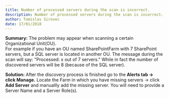 ```yaml
---
title: Number of processed servers during the scan is incorrect.
description: Number of processed servers during the scan is incorrect.
author: Tomislav Sirovec
date: 17/01/2018
---
```


__Summary:__ The problem may appear when scanning a certain Organizational Unit(OU).  
 For example if you have an OU named SharePointFarm with 7 SharePoint servers, but a SQL server is located in another OU. The message during the scan will say: "Processed: x out of 7 servers." While in fact the number of discovered servers will be 8 (because of the SQL server).  

__Solution:__ After the discovery process is finished go to the __Alerts tab -> click Manage.__ Locate the Farm in which you have missing servers -> click __Add Server__ and manuallly add the missing server. You will need to provide a Server Name and a Server Role(s).